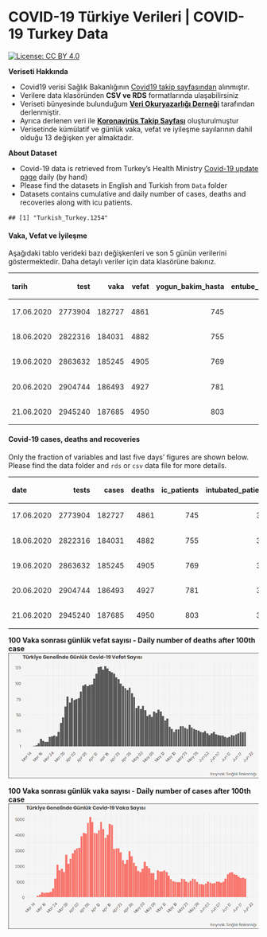 COVID-19 Türkiye Verileri | COVID-19 Turkey Data
================

[![License: CC
BY 4.0](https://img.shields.io/badge/License-CC%20BY%204.0-lightgrey.svg)](https://creativecommons.org/licenses/by/4.0/deed.es)

**Veriseti Hakkında**

  - Covid19 verisi Sağlık Bakanlığının [Covid19 takip
    sayfasından](https://covid19.saglik.gov.tr/) alınmıştır.
  - Verilere data klasöründen **CSV ve RDS** formatlarında
    ulaşabilirsiniz
  - Veriseti bünyesinde bulunduğum **[Veri Okuryazarlığı
    Derneği](https://twitter.com/voydorg)** tarafından derlenmiştir.
  - Ayrıca derlenen veri ile **[Koronavirüs Takip
    Sayfası](https://veribulteni.voyd.org.tr/koronavirus-takip/)**
    oluşturulmuştur
  - Verisetinde kümülatif ve günlük vaka, vefat ve iyileşme sayılarının
    dahil olduğu 13 değişken yer almaktadır.

**About Dataset**

  - Covid-19 data is retrieved from Turkey’s Health Ministry [Covid-19
    update page](https://covid19.saglik.gov.tr/) daily (by hand)
  - Please find the datasets in English and Turkish from `Data` folder
  - Datasets contains cumulative and daily number of cases, deaths and
    recoveries along with icu patients.

<!-- end list -->

    ## [1] "Turkish_Turkey.1254"

#### Vaka, Vefat ve İyileşme

Aşağıdaki tablo verideki bazı değişkenleri ve son 5 günün verilerini
göstermektedir. Daha detaylı veriler için data klasörüne bakınız.

<table>

<thead>

<tr>

<th style="text-align:left;">

tarih

</th>

<th style="text-align:right;">

test

</th>

<th style="text-align:right;">

vaka

</th>

<th style="text-align:right;">

vefat

</th>

<th style="text-align:right;">

yogun\_bakim\_hasta

</th>

<th style="text-align:right;">

entube\_hasta

</th>

<th style="text-align:right;">

iyilesme

</th>

<th style="text-align:right;">

gunluk\_vefat

</th>

<th style="text-align:right;">

gunluk\_vaka

</th>

</tr>

</thead>

<tbody>

<tr>

<td style="text-align:left;">

17.06.2020

</td>

<td style="text-align:right;">

2773904

</td>

<td style="text-align:right;">

182727

</td>

<td style="text-align:right;">

4861

</td>

<td style="text-align:right;">

745

</td>

<td style="text-align:right;">

306

</td>

<td style="text-align:right;">

154640

</td>

<td style="text-align:right;">

19

</td>

<td style="text-align:right;">

1429

</td>

</tr>

<tr>

<td style="text-align:left;">

18.06.2020

</td>

<td style="text-align:right;">

2822316

</td>

<td style="text-align:right;">

184031

</td>

<td style="text-align:right;">

4882

</td>

<td style="text-align:right;">

755

</td>

<td style="text-align:right;">

311

</td>

<td style="text-align:right;">

156022

</td>

<td style="text-align:right;">

21

</td>

<td style="text-align:right;">

1304

</td>

</tr>

<tr>

<td style="text-align:left;">

19.06.2020

</td>

<td style="text-align:right;">

2863632

</td>

<td style="text-align:right;">

185245

</td>

<td style="text-align:right;">

4905

</td>

<td style="text-align:right;">

769

</td>

<td style="text-align:right;">

310

</td>

<td style="text-align:right;">

157516

</td>

<td style="text-align:right;">

23

</td>

<td style="text-align:right;">

1214

</td>

</tr>

<tr>

<td style="text-align:left;">

20.06.2020

</td>

<td style="text-align:right;">

2904744

</td>

<td style="text-align:right;">

186493

</td>

<td style="text-align:right;">

4927

</td>

<td style="text-align:right;">

781

</td>

<td style="text-align:right;">

318

</td>

<td style="text-align:right;">

158828

</td>

<td style="text-align:right;">

22

</td>

<td style="text-align:right;">

1248

</td>

</tr>

<tr>

<td style="text-align:left;">

21.06.2020

</td>

<td style="text-align:right;">

2945240

</td>

<td style="text-align:right;">

187685

</td>

<td style="text-align:right;">

4950

</td>

<td style="text-align:right;">

803

</td>

<td style="text-align:right;">

327

</td>

<td style="text-align:right;">

160240

</td>

<td style="text-align:right;">

23

</td>

<td style="text-align:right;">

1192

</td>

</tr>

</tbody>

</table>

#### Covid-19 cases, deaths and recoveries

Only the fraction of variables and last five days’ figures are shown
below. Please find the data folder and `rds` or `csv` data file for more
details.

<table>

<thead>

<tr>

<th style="text-align:left;">

date

</th>

<th style="text-align:right;">

tests

</th>

<th style="text-align:right;">

cases

</th>

<th style="text-align:right;">

deaths

</th>

<th style="text-align:right;">

ic\_patients

</th>

<th style="text-align:right;">

intubated\_patients

</th>

<th style="text-align:right;">

recovered

</th>

<th style="text-align:right;">

daily\_death

</th>

<th style="text-align:right;">

daily\_case

</th>

</tr>

</thead>

<tbody>

<tr>

<td style="text-align:left;">

17.06.2020

</td>

<td style="text-align:right;">

2773904

</td>

<td style="text-align:right;">

182727

</td>

<td style="text-align:right;">

4861

</td>

<td style="text-align:right;">

745

</td>

<td style="text-align:right;">

306

</td>

<td style="text-align:right;">

154640

</td>

<td style="text-align:right;">

19

</td>

<td style="text-align:right;">

1429

</td>

</tr>

<tr>

<td style="text-align:left;">

18.06.2020

</td>

<td style="text-align:right;">

2822316

</td>

<td style="text-align:right;">

184031

</td>

<td style="text-align:right;">

4882

</td>

<td style="text-align:right;">

755

</td>

<td style="text-align:right;">

311

</td>

<td style="text-align:right;">

156022

</td>

<td style="text-align:right;">

21

</td>

<td style="text-align:right;">

1304

</td>

</tr>

<tr>

<td style="text-align:left;">

19.06.2020

</td>

<td style="text-align:right;">

2863632

</td>

<td style="text-align:right;">

185245

</td>

<td style="text-align:right;">

4905

</td>

<td style="text-align:right;">

769

</td>

<td style="text-align:right;">

310

</td>

<td style="text-align:right;">

157516

</td>

<td style="text-align:right;">

23

</td>

<td style="text-align:right;">

1214

</td>

</tr>

<tr>

<td style="text-align:left;">

20.06.2020

</td>

<td style="text-align:right;">

2904744

</td>

<td style="text-align:right;">

186493

</td>

<td style="text-align:right;">

4927

</td>

<td style="text-align:right;">

781

</td>

<td style="text-align:right;">

318

</td>

<td style="text-align:right;">

158828

</td>

<td style="text-align:right;">

22

</td>

<td style="text-align:right;">

1248

</td>

</tr>

<tr>

<td style="text-align:left;">

21.06.2020

</td>

<td style="text-align:right;">

2945240

</td>

<td style="text-align:right;">

187685

</td>

<td style="text-align:right;">

4950

</td>

<td style="text-align:right;">

803

</td>

<td style="text-align:right;">

327

</td>

<td style="text-align:right;">

160240

</td>

<td style="text-align:right;">

23

</td>

<td style="text-align:right;">

1192

</td>

</tr>

</tbody>

</table>

**100 Vaka sonrası günlük vefat sayısı - Daily number of deaths after
100th case** ![](README_files/figure-gfm/unnamed-chunk-4-1.png)<!-- -->

**100 Vaka sonrası günlük vaka sayısı - Daily number of cases after
100th case** ![](README_files/figure-gfm/unnamed-chunk-5-1.png)<!-- -->
